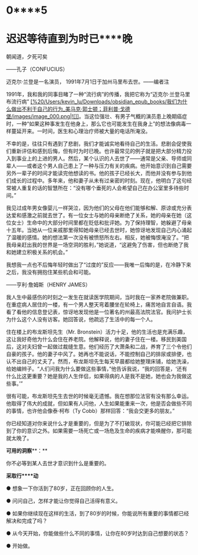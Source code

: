    

# **0****5**

# **迟****迟****等****待****直****到****为****时****已****晚**

朝闻道，夕死可矣

——孔子（CONFUCIUS）

迈克尔·兰登是一名演员， 1991年7月1日于加州马里布去世。——编者注

1991年，我和我的同事目睹了一种“流行病”的传播，我把它称为“迈克尔·兰登马里布流行病” [[%20/Users/kevin_lu/Downloads/obsidian_epub_books/我们为什么做出不利于自己的行为_美马克·郭士顿；菲利普·戈德堡/images/image_000.png\|![]]](#footnote-11-45)。当这位强壮、有男子气概的演员患上晚期癌症时，一种“如果这种事发生在他身上，那么它也可能发生在我身上”的想法像病毒一样蔓延开来。一时间，医生和心理治疗师被大量的电话所淹没。

不幸的是，往往只有遇到了悲剧，我们才能诚实地看待自己的生活。悲剧会促使我们重新评估和感到后悔，但有时为时已晚。也许最常见的例子就是把大部分精力投入到事业上的上进的男人。然后，某个认识的人去世了——通常是父亲、导师或同辈人——或者这个男人自己患上了一种与压力有关的疾病。他开始意识到自己需要另外一辈子的时间才能读完他想读的书。他的孩子已经长大，而他并没有参与到他们成长的过程中。多年来，他和妻子从未有过亲密的时刻。现在，他明白了这句经常被人重复的话的智慧所在：“没有哪个垂死的人会希望自己在办公室里多待些时间。”

我见过成年男女像婴儿一样哭泣，因为他们的父母在他们能够和解、原谅或充分表达爱和感激之前就去世了。有一位女士与她的母亲断绝了关系，她的母亲在她（这位女士）生命中的大部分时间里都在贬低和批评她。为了保持理智，她躲避了母亲十五年。当她从一位亲戚那里得知她母亲已经去世时，她惊讶地发现自己内心涌起了温暖的感情。她的想法第一次没有被愤怒所左右。相反，她被悔恨淹没了。“把我母亲赶出我的世界是一场空洞的胜利，”她说道，“这避免了伤害，但也断绝了我和她建立积极关系的机会。”

我想我一点也不后悔年轻时做出了“过度的”反应——我唯一后悔的是，在冷静下来之后，我没有拥抱住某些机会和可能。

——亨利·詹姆斯（HENRY JAMES）

我人生中最感伤的时刻之一发生在就读医学院期间，当时我在一家养老院做兼职。在重症病人居住的一楼，有一个男人整天弯着腰坐在轮椅上，痛苦地自言自语。我看了看他的信息登记表，惊讶地发现他是一位著名的州最高法院法官。我问护士长为什么这个人没有访客。她回答说，他疏远了生活中的每一个人。

住在楼上的布龙斯坦先生（Mr. Bronstein）活力十足，他的生活也是充满乐趣，这让我好奇他为什么会住在养老院。他解释说，他的妻子住在一楼。移民到美国后，这对夫妇曾一起做过裁缝生意。他们经历了大萧条和二战，养育了三个令他们自豪的孩子。他的妻子中风了。她再也不能说话，不能控制自己的排尿或排便，也认不出自己的丈夫了。然而，布龙斯坦先生每天早晨都给她整理床铺，给她洗澡，给她编辫子。“人们问我为什么要做这些事情，”他告诉我说，“我的回答是，‘还有什么比这更重要？她是我的人生伴侣，如果得病的人是我不是她，她也会为我做这些事。’”

很有可能，布龙斯坦先生去世的时候毫无遗憾。我在想那位法官有没有那么幸运。他取得了伟大的成就，但如果有人问他，人生如果能重来一次，他是否会做些不同的事情，也许他会像泰·柯布（Ty Cobb）那样回答：“我会交更多的朋友。”

你已经知道对你来说什么才是重要的，但是为了不打破现状，你可能已经把它排除到了你的意识之外。如果需要一场死亡或一场危及生命的疾病才能唤醒你，那可能就太晚了。

**可****用****的****洞****察****：**

你不必等到某人去世才意识到什么是重要的。

**采****取****行****动**

● 想象一下你活到了80岁，正在回顾你的人生。

● 问问自己，怎样才能让你觉得自己活得有意义。

● 如果你继续现在这样的生活，到了80岁的时候，你能说所有重要的事情都已经解决和完成了吗？

● 从今天开始，你能做些什么不同的事情，让你在80岁时达到自己想要的状态？

● 开始做。